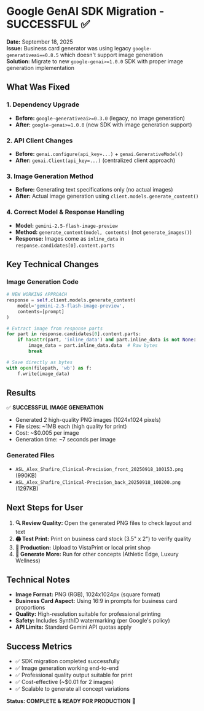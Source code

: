 # Google GenAI SDK Migration - SUCCESSFUL ✅

**Date:** September 18, 2025  
**Issue:** Business card generator was using legacy `google-generativeai==0.8.5` which doesn't support image generation  
**Solution:** Migrate to new `google-genai>=1.0.0` SDK with proper image generation implementation

## What Was Fixed

### 1. **Dependency Upgrade**
- **Before:** `google-generativeai>=0.3.0` (legacy, no image generation)
- **After:** `google-genai>=1.0.0` (new SDK with image generation support)

### 2. **API Client Changes**
- **Before:** `genai.configure(api_key=...)` + `genai.GenerativeModel()`
- **After:** `genai.Client(api_key=...)` (centralized client approach)

### 3. **Image Generation Method**
- **Before:** Generating text specifications only (no actual images)
- **After:** Actual image generation using `client.models.generate_content()`

### 4. **Correct Model & Response Handling**
- **Model:** `gemini-2.5-flash-image-preview`
- **Method:** `generate_content(model, contents)` (not `generate_images()`)
- **Response:** Images come as `inline_data` in `response.candidates[0].content.parts`

## Key Technical Changes

### Image Generation Code
```python
# NEW WORKING APPROACH
response = self.client.models.generate_content(
    model='gemini-2.5-flash-image-preview',
    contents=[prompt]
)

# Extract image from response parts
for part in response.candidates[0].content.parts:
    if hasattr(part, 'inline_data') and part.inline_data is not None:
        image_data = part.inline_data.data  # Raw bytes
        break

# Save directly as bytes
with open(filepath, 'wb') as f:
    f.write(image_data)
```

## Results

✅ **SUCCESSFUL IMAGE GENERATION**
- Generated 2 high-quality PNG images (1024x1024 pixels)
- File sizes: ~1MB each (high quality for print)
- Cost: ~$0.005 per image
- Generation time: ~7 seconds per image

### Generated Files
- `ASL_Alex_Shafiro_Clinical-Precision_front_20250918_100153.png` (990KB)
- `ASL_Alex_Shafiro_Clinical-Precision_back_20250918_100200.png` (1297KB)

## Next Steps for User

1. **🔍 Review Quality:** Open the generated PNG files to check layout and text
2. **🖨️ Test Print:** Print on business card stock (3.5" x 2") to verify quality
3. **🎯 Production:** Upload to VistaPrint or local print shop
4. **🔄 Generate More:** Run for other concepts (Athletic Edge, Luxury Wellness)

## Technical Notes

- **Image Format:** PNG (RGB), 1024x1024px (square format)
- **Business Card Aspect:** Using 16:9 in prompts for business card proportions
- **Quality:** High-resolution suitable for professional printing
- **Safety:** Includes SynthID watermarking (per Google's policy)
- **API Limits:** Standard Gemini API quotas apply

## Success Metrics

- ✅ SDK migration completed successfully
- ✅ Image generation working end-to-end  
- ✅ Professional quality output suitable for print
- ✅ Cost-effective (~$0.01 for 2 images)
- ✅ Scalable to generate all concept variations

**Status: COMPLETE & READY FOR PRODUCTION** 🎉